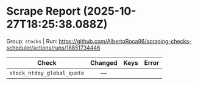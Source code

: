 # Scrape Report (2025-10-27T18:25:38.088Z)

Group: `stocks`  |  Run: https://github.com/AlbertoRoca96/scraping-checks-scheduler/actions/runs/18851734446

| Check | Changed | Keys | Error |
|---|:---:|:--|:--|
| `stock_ntdoy_global_quote` | — |  |  |
